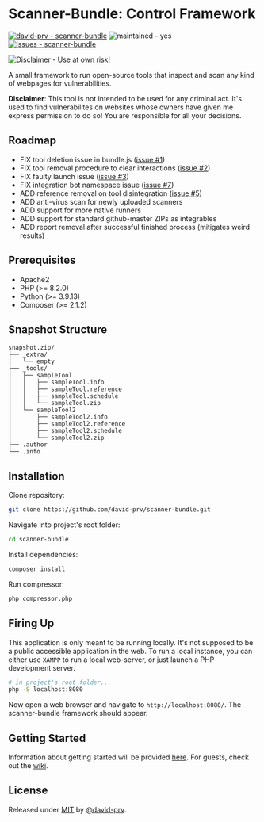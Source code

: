 # Scanner-Bundle: Control Framework
[![david-prv - scanner-bundle](https://img.shields.io/static/v1?label=david-prv&message=scanner-bundle&color=blue&logo=github)](https://github.com/david-prv/scanner-bundle "Go to GitHub repo")
![maintained - yes](https://img.shields.io/badge/maintained-yes-blue)
[![issues - scanner-bundle](https://img.shields.io/github/issues/david-prv/scanner-bundle)](https://github.com/david-prv/scanner-bundle/issues)
  
[![Disclaimer - Use at own risk!](https://img.shields.io/badge/Disclaimer-Use_at_own_risk!-critical?style=for-the-badge)](https://)

A small framework to run open-source tools that inspect and scan any kind of webpages for vulnerabilities.  

**Disclaimer**: This tool is not intended to be used for any criminal act. It's used to find vulnerabilites on websites whose owners have given me express permission to do so! You are responsible for all your decisions.

## Roadmap
- FIX tool deletion issue in bundle.js ([issue #1](https://github.com/david-prv/scanner-bundle/issues/1))
- FIX tool removal procedure to clear interactions ([issue #2](https://github.com/david-prv/scanner-bundle/issues/2))
- FIX faulty launch issue ([issue #3](https://github.com/david-prv/scanner-bundle/issues/3))
- FIX integration bot namespace issue ([issue #7](https://github.com/david-prv/scanner-bundle/issues/7))
- ADD reference removal on tool disintegration ([issue #5](https://github.com/david-prv/scanner-bundle/issues/5))
- ADD anti-virus scan for newly uploaded scanners
- ADD support for more native runners
- ADD support for standard github-master ZIPs as integrables
- ADD report removal after successful finished process (mitigates weird results)

## Prerequisites

 - Apache2
 - PHP (>= 8.2.0)
 - Python (>= 3.9.13)
 - Composer (>= 2.1.2)

## Snapshot Structure

```
snapshot.zip/
├── _extra/
│   └── empty
├── _tools/
│   ├── sampleTool
│   │   ├── sampleTool.info
│   │   ├── sampleTool.reference
│   │   ├── sampleTool.schedule
│   │   └── sampleTool.zip
│   └── sampleTool2
│       ├── sampleTool2.info
│       ├── sampleTool2.reference
│       ├── sampleTool2.schedule
│       └── sampleTool2.zip
├── .author
└── .info
```

## Installation
Clone repository:
```bash
git clone https://github.com/david-prv/scanner-bundle.git
```
Navigate into project's root folder:
```bash
cd scanner-bundle
```
Install dependencies:
```bash
composer install
```
Run compressor:
```bash
php compressor.php
```
## Firing Up

This application is only meant to be running locally. It's not supposed to be a public accessible application in the web. To run a local instance, you can either use `XAMPP` to run a local web-server, or just launch a PHP development server.
```bash
# in project's root folder...
php -S localhost:8080
```
Now open a web browser and navigate to `http://localhost:8080/`. The scanner-bundle framework should appear.

## Getting Started

Information about getting started will be provided [here](https://wiki.etage-4.de/books/eigenentwicklung/chapter/scanner-bundle). For guests, check out the [wiki](/#).

## License

Released under [MIT](/LICENSE) by [@david-prv](https://github.com/david-prv).
